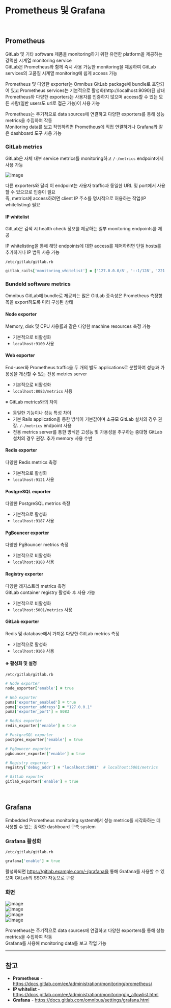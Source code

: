 # Prometheus 및 Grafana

<br>

## Prometheus
GitLab 및 기타 software 제품을 monitoring하기 위한 유연한 platform을 제공하는 강력한 시계열 monitoring service  
GitLab은 Prometheus와 함께 즉시 사용 가능한 monitoring을 제공하여 GitLab services의 고품질 시계열 monitoring에 쉽게 access 가능

Prometheus 및 다양한 exporter는 Omnibus GitLab package에 bundle로 포함되어 있고 Prometheus services는 기본적으로 활성화(http://localhost:9090)된 상태  
Prometheus와 다양한 exporters는 사용자를 인증하지 않으며 access할 수 있는 모든 사람(일반 users도 url로 접근 가능)이 사용 가능

Prometheus는 주기적으로 data sources에 연결하고 다양한 exporters를 통해 성능 metrics을 수집하여 작동  
Monitoring data를 보고 작업하려면 Prometheus에 직접 연결하거나 Grafana와 같은 dashboard 도구 사용 가능

### GitLab metrics
GitLab은 자체 내부 service metrics를 monitoring하고 `/-/metrics` endpoint에서 사용 가능

![image](https://user-images.githubusercontent.com/46125158/230763466-09160ad7-ebf8-4c3c-825e-28dc9d8ceedb.png)

다른 exporters와 달리 이 endpoint는 사용자 traffic과 동일한 URL 및 port에서 사용할 수 있으므로 인증이 필요  
즉, metrics에 access하려면 client IP 주소를 명시적으로 허용하는 작업(IP whitelisting) 필요

#### IP whitelist
GitLab은 검색 시 health check 정보를 제공하는 일부 monitoring endpoints를 제공

IP whitelisting을 통해 해당 endpoints에 대한 access를 제어하려면 단일 hosts를 추가하거나 IP 범위 사용 가능

`/etc/gitlab/gitlab.rb`  
```ruby
gitlab_rails['monitoring_whitelist'] = ['127.0.0.0/8', '::1/128', '221.148.114.22/32']
```

### Bundeld software metrics
Omnibus GitLab에 bundle로 제공되는 많은 GitLab 종속성은 Prometheus 측정항목을 export하도록 미리 구성된 상태

#### Node exporter
Memory, disk 및 CPU 사용률과 같은 다양한 machine resources 측정 가능

- 기본적으로 비활성화
- `localhost:9100` 사용

#### Web exporter
End-user와 Prometheus traffic을 두 개의 별도 applications로 분할하여 성능과 가용성을 개선할 수 있는 전용 metrics server

- 기본적으로 비활성화
- `localhost:8083/metrics` 사용

※ GitLab metrics와의 차이
- 동일한 기능이나 성능 특성 차이
- 기본 Rails application을 통한 방식이 기본값이며 소규모 GitLab 설치의 경우 권장. `/-/metrics` endpoint 사용
- 전용 metrics server를 통한 방식은 고성능 및 가용성을 추구하는 중대형 GitLab 설치의 경우 권장. 추가 memory 사용 수반

#### Redis exporter
다양한 Redis metrics 측정

- 기본적으로 활성화
- `localhost:9121` 사용

#### PostgreSQL exporter
다양한 PostgreSQL metrics 측정

- 기본적으로 활성화
- `localhost:9187` 사용

#### PgBouncer exporter
다양한 PgBouncer metrics 측정

- 기본적으로 비활성화
- `localhost:9188` 사용

#### Registry exporter
다양한 레지스트리 metrics 측정  
GitLab container registry 활성화 후 사용 가능

- 기본적으로 비활성화
- `localhost:5001/metrics` 사용

#### GitLab exporter
Redis 및 database에서 가져온 다양한 GitLab metrics 측정

- 기본적으로 활성화
- `localhost:9168` 사용

#### ※ 활성화 및 설정
`/etc/gitlab/gitlab.rb`  
```ruby
# Node exporter
node_exporter['enable'] = true

# Web exporter
puma['exporter_enabled'] = true
puma['exporter_address'] = "127.0.0.1"
puma['exporter_port'] = 8083

# Redis exporter
redis_exporter['enable'] = true

# PostgreSQL exporter
postgres_exporter['enable'] = true

# PgBouncer exporter
pgbouncer_exporter['enable'] = true

# Registry exporter
registry['debug_addr'] = "localhost:5001"  # localhost:5001/metrics

# GitLab exporter
gitlab_exporter['enable'] = true
```

<br>

## Grafana
Embedded Prometheus monitoring system에서 성능 metrics를 시각화하는 데 사용할 수 있는 강력한 dashboard 구축 system

### Grafana 활성화
`/etc/gitlab/gitlab.rb`  
```ruby
grafana['enable'] = true
```

활성화되면 https://gitlab.example.com/-/grafana을 통해 Grafana를 사용할 수 있으며 GitLab의 SSO가 자동으로 구성

### 화면
![image](https://user-images.githubusercontent.com/46125158/230772047-0f31cecf-9c56-42d1-96ee-c38a2e2d8afb.png)  
![image](https://user-images.githubusercontent.com/46125158/230772769-cdc4dc47-6d4e-460c-9c65-728907901af8.png)  
![image](https://user-images.githubusercontent.com/46125158/230772698-b33f3766-2975-41bf-920a-8e1786a48580.png)  
![image](https://user-images.githubusercontent.com/46125158/230772324-d27a7618-5ddc-41e8-829d-e41c85794e71.png)

Prometheus는 주기적으로 data sources에 연결하고 다양한 exporters를 통해 성능 metrics을 수집하여 작동  
Grafana를 사용해 monitoring data를 보고 작업 가능

<hr>

## 참고
- **Prometheus** - https://docs.gitlab.com/ee/administration/monitoring/prometheus/
- **IP whitelist** - https://docs.gitlab.com/ee/administration/monitoring/ip_allowlist.html
- **Grafana** - https://docs.gitlab.com/omnibus/settings/grafana.html

